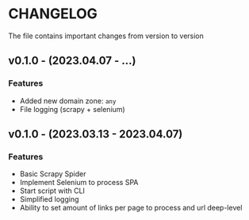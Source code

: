 # CHANGELOG

The file contains important changes from version to version


## v0.1.0 - (2023.04.07 - ...)

### Features

* Added new domain zone: `any`
* File logging (scrapy + selenium)

## v0.1.0 - (2023.03.13 - 2023.04.07)

### Features

* Basic Scrapy Spider
* Implement Selenium to process SPA
* Start script with CLI
* Simplified logging
* Ability to set amount of links per page to process and url deep-level
